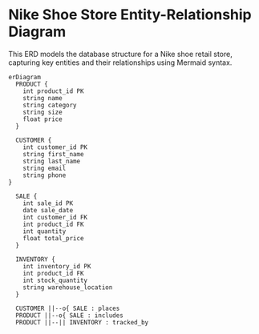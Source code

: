# Nike Shoe Store Entity-Relationship Diagram

This ERD models the database structure for a Nike shoe retail store, capturing key entities and their relationships using Mermaid syntax.

```mermaid
erDiagram
  PRODUCT {
    int product_id PK
    string name
    string category
    string size
    float price
  }

  CUSTOMER {
    int customer_id PK
    string first_name
    string last_name
    string email
    string phone
}

  SALE {
    int sale_id PK
    date sale_date
    int customer_id FK
    int product_id FK
    int quantity
    float total_price
  }

  INVENTORY {
    int inventory_id PK
    int product_id FK
    int stock_quantity
    string warehouse_location
  }

  CUSTOMER ||--o{ SALE : places
  PRODUCT ||--o{ SALE : includes
  PRODUCT ||--|| INVENTORY : tracked_by
